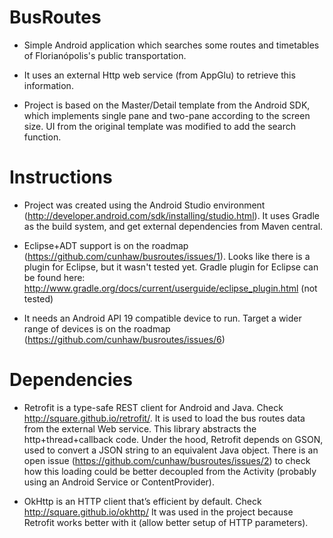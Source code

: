 ﻿BusRoutes
=========

- Simple Android application which searches some routes and timetables of Florianópolis's public transportation.

- It uses an external Http web service (from AppGlu) to retrieve this information.

- Project is based on the Master/Detail template from the Android SDK, which implements single pane and two-pane according to the screen size.
UI from the original template was modified to add the search function.

Instructions
============

- Project was created using the Android Studio environment (http://developer.android.com/sdk/installing/studio.html).
It uses Gradle as the build system, and get external dependencies from Maven central.

- Eclipse+ADT support is on the roadmap (https://github.com/cunhaw/busroutes/issues/1). Looks like there is a plugin for Eclipse, but it wasn't tested yet.
Gradle plugin for Eclipse can be found here: http://www.gradle.org/docs/current/userguide/eclipse_plugin.html (not tested)

- It needs an Android API 19 compatible device to run. Target a wider range of devices is on the roadmap (https://github.com/cunhaw/busroutes/issues/6)

Dependencies
============

- Retrofit is a type-safe REST client for Android and Java. Check http://square.github.io/retrofit/.
It is used to load the bus routes data from the external Web service. This library abstracts the http+thread+callback code.
Under the hood, Retrofit depends on GSON, used to convert a JSON string to an equivalent Java object.
There is an open issue (https://github.com/cunhaw/busroutes/issues/2) to check how this loading could be better decoupled from the Activity (probably using an Android Service or ContentProvider).

- OkHttp is an HTTP client that’s efficient by default. Check http://square.github.io/okhttp/
It was used in the project because Retrofit works better with it (allow better setup of HTTP parameters).